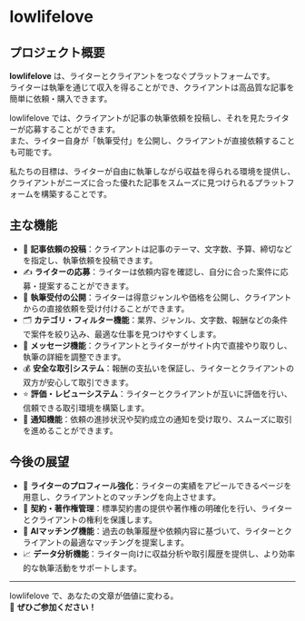 # lowlifelove

## プロジェクト概要
**lowlifelove** は、ライターとクライアントをつなぐプラットフォームです。  
ライターは執筆を通じて収入を得ることができ、クライアントは高品質な記事を簡単に依頼・購入できます。

lowlifelove では、クライアントが記事の執筆依頼を投稿し、それを見たライターが応募することができます。  
また、ライター自身が「執筆受付」を公開し、クライアントが直接依頼することも可能です。

私たちの目標は、ライターが自由に執筆しながら収益を得られる環境を提供し、クライアントがニーズに合った優れた記事をスムーズに見つけられるプラットフォームを構築することです。

## 主な機能
- 📝 **記事依頼の投稿**：クライアントは記事のテーマ、文字数、予算、締切などを指定し、執筆依頼を投稿できます。
- ✍️ **ライターの応募**：ライターは依頼内容を確認し、自分に合った案件に応募・提案することができます。
- 📌 **執筆受付の公開**：ライターは得意ジャンルや価格を公開し、クライアントからの直接依頼を受け付けることができます。
- 🗂 **カテゴリ・フィルター機能**：業界、ジャンル、文字数、報酬などの条件で案件を絞り込み、最適な仕事を見つけやすくします。
- 💬 **メッセージ機能**：クライアントとライターがサイト内で直接やり取りし、執筆の詳細を調整できます。
- 💰 **安全な取引システム**：報酬の支払いを保証し、ライターとクライアントの双方が安心して取引できます。
- ⭐ **評価・レビューシステム**：ライターとクライアントが互いに評価を行い、信頼できる取引環境を構築します。
- 🔔 **通知機能**：依頼の進捗状況や契約成立の通知を受け取り、スムーズに取引を進めることができます。

## 今後の展望
- 📢 **ライターのプロフィール強化**：ライターの実績をアピールできるページを用意し、クライアントとのマッチングを向上させます。
- 📑 **契約・著作権管理**：標準契約書の提供や著作権の明確化を行い、ライターとクライアントの権利を保護します。
- 🚀 **AIマッチング機能**：過去の執筆履歴や依頼内容に基づいて、ライターとクライアントの最適なマッチングを提案します。
- 📈 **データ分析機能**：ライター向けに収益分析や取引履歴を提供し、より効率的な執筆活動をサポートします。

---

lowlifelove で、あなたの文章が価値に変わる。  
📮 **ぜひご参加ください！**
